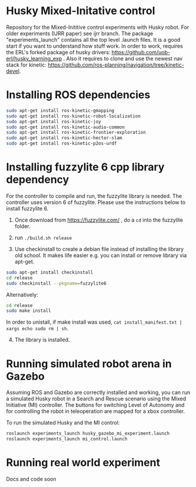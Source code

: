 # Husky Mixed-Initative control
Repository for the Mixed-Inititive control experiments with Husky robot. For older experiments (IJRR paper) see ijrr branch.
The package "experiments_launch" contains all the top level .launch files. It is a good start if you want to understand how stuff work. In order to work, requires the ERL's forked package of husky drivers: https://github.com/uob-erl/husky_learning_exp . Also it requires to clone and use the newest nav stack for kinetic: https://github.com/ros-planning/navigation/tree/kinetic-devel.

# Installing ROS dependencies
```sh
sudo apt-get install ros-kinetic-gmapping
sudo apt-get install ros-kinetic-robot-localization
sudo apt-get install ros-kinetic-joy
sudo apt-get install ros-kinetic-audio-common
sudo apt-get install ros-kinetic-frontier-exploration
sudo apt-get install ros-kinetic-hector-slam
sudo apt-get install ros-kinetic-p2os-urdf
```

# Installing fuzzylite 6 cpp library dependency
For the controller to compile and run, the fuzzylite library is needed. The controller uses version 6 of fuzzylite. Please use the instructions below to install fuzzylite 6. 

1) Once download from https://fuzzylite.com/ , do a `cd` into the fuzzylite folder.

2)  run `./build.sh release`

3) Use checkinstall to create a debian file instead of installing the library old school. It makes life easier e.g. you can install or remove library via apt-get.

```sh
sudo apt-get install checkinstall
cd release
sudo checkinstall --pkgname=fuzzylite6
```

Alternatively:
```sh
cd release
sudo make install
````

In order to unistall, if make install was used, `cat install_manifest.txt | xargs echo sudo rm | sh`.

4) The library is installed.

# Running simulated robot arena in Gazebo
Assuming ROS and Gazebo are correctly installed and working, you can run a simulated Husky robot in a Search and Rescue scenario using the Mixed Initiative (MI) controller. The buttons for switching Level of Autonomy and for controlling the robot in teleoperation are mapped for a xbox controller.

To run the simulated Husky and the MI control:
```sh
roslaunch experiments_launch husky_gazebo_mi_experiment.launch
roslaunch experiments_launch mi_control.launch
````
# Running real world experiment
Docs and code soon
